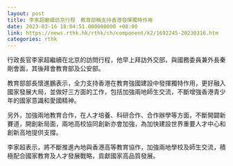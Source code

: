 ```yaml
---
layout: post
title: 李家超繼續訪京行程　教育部稱支持香港發揮獨特作用
date: 2023-03-16 18:04:51.000000000 +08:00
link: https://news.rthk.hk/rthk/ch/component/k2/1692245-20230316.htm
categories: rthk
---
```


行政長官李家超繼續在北京的訪問行程，他早上拜訪外交部，與國務委員兼外長秦剛會面，其後拜會教育部及公安部。

教育部部長懷進鵬表示，全力支持香港在教育強國建設中發揮獨特作用，更好融入國家發展大局，並做好三方面的工作，包括加強兩地師生交流，不斷增強香港青少年的國家意識和愛國精神。

另外，加強兩地教育合作，在人才培養、科研合作、合作辦學等方面，不斷開闢新賽道，開創新局面，兩地高校協同創新亦會加強，為加快建設世界重要人才中心和創新高地提供支撐。

李家超表示，將不斷推進內地與香港高等教育協作，加強兩地學校及師生交流，積極配合國家教育及人才發展戰略，貢獻國家高品質發展。
